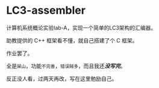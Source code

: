 # LC3-assembler
计算机系统概论实验lab-A，实现一个简单的LC3架构的汇编器。

助教提供的 C++ 框架看不懂，就自己搭建了个 C 框架。

作业罢了。

全是`屎山`，功能`不完善`，`错误贼多`，而且我还***没写完***。

反正没人看，过两天再改，写在这里勉励自己。
